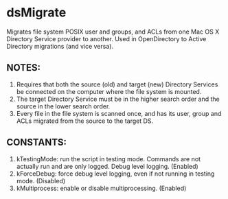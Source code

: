 # dsMigrate
Migrates file system POSIX user and groups, and ACLs from one Mac OS X Directory Service provider to another. Used in OpenDirectory to Active Directory migrations (and vice versa).

## NOTES:
1. Requires that both the source (old) and target (new) Directory Services be connected on the computer where the file system is mounted.
2. The target Directory Service must be in the higher search order and the source in the lower search order.
3. Every file in the file system is scanned once, and has its user, group and ACLs migrated from the source to the target DS.

## CONSTANTS:
1. kTestingMode: run the script in testing mode. Commands are not actually run and are only logged. Debug level logging. (Enabled)
2. kForceDebug: force debug level logging, even if not running in testing mode. (Disabled)
3. kMultiprocess: enable or disable multiprocessing. (Enabled)
